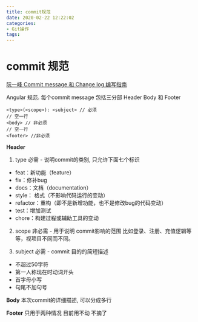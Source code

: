 ```yaml
---
title: commit规范
date: 2020-02-22 12:22:02
categories: 
- Git操作
tags:
---
```

# commit 规范
[阮一峰 Commit message 和 Change log 编写指南](https://www.ruanyifeng.com/blog/2016/01/commit_message_change_log.html)

Angular 规范.
每个commit message 包括三分部
Header Body 和 Footer
```
<type>(<scope>): <subject> // 必须
// 空一行
<body> // 非必须
// 空一行
<footer> //非必须
```
**Header**
1. type 必需 - 说明commit的类别, 只允许下面七个标识

- feat：新功能（feature）
- fix：修补bug
- docs：文档（documentation）
- style： 格式（不影响代码运行的变动）
- refactor：重构（即不是新增功能，也不是修改bug的代码变动）
- test：增加测试
- chore：构建过程或辅助工具的变动

2. scope 非必需 - 用于说明 commit影响的范围
比如登录、注册、充值逻辑等等，视项目不同而不同。

3. subject 必需 - commit 目的的简短描述 
- 不超过50字符 
- 第一人称现在时动词开头
- 首字母小写
- 句尾不加句号

**Body**
本次commit的详细描述, 可以分成多行

**Footer**
只用于两种情况 目前用不动 不摘了